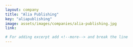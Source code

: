 ```yaml
---
layout: company
title: "Alia Publishing"
key: "aliapublishing"
image: assets/images/companies/alia-publishing.jpg
link: 

# For adding excerpt add <!--more--> and break the line
---
```

<!--more-->
